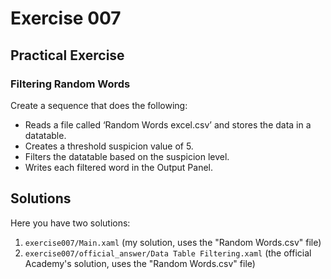# Exercise 007

## Practical Exercise

### Filtering Random Words

Create a sequence that does the following:

* Reads a file called ‘Random Words excel.csv’ and stores the data in a datatable.
* Creates a threshold suspicion value of 5.
* Filters the datatable based on the suspicion level.
* Writes each filtered word in the Output Panel.

## Solutions

Here you have two solutions:

1. `exercise007/Main.xaml` (my solution, uses the "Random Words.csv" file)
2. `exercise007/official_answer/Data Table Filtering.xaml` (the official Academy's solution, uses the "Random Words.csv" file)